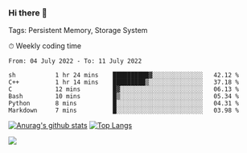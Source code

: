 ### Hi there 👋

Tags: Persistent Memory, Storage System

<!--

[![Anurag's github stats](https://github-readme-stats.vercel.app/api?username=wwyf)](https://github.com/anuraghazra/github-readme-stats)

[![Anurag's github stats](https://github-readme-stats.vercel.app/api?username=wwyf&count_private=true)](https://github.com/anuraghazra/github-readme-stats)


[![Top Langs](https://github-readme-stats.vercel.app/api/top-langs/?username=wwyf&count_private=true&&hide=jupyter%20notebook,html)](https://github.com/anuraghazra/github-readme-stats)



-->


⏱ Weekly coding time

<!--START_SECTION:waka-->

```text
From: 04 July 2022 - To: 11 July 2022

sh           1 hr 24 mins    ██████████▓░░░░░░░░░░░░░░   42.12 %
C++          1 hr 14 mins    █████████▒░░░░░░░░░░░░░░░   37.18 %
C            12 mins         █▓░░░░░░░░░░░░░░░░░░░░░░░   06.13 %
Bash         10 mins         █▒░░░░░░░░░░░░░░░░░░░░░░░   05.34 %
Python       8 mins          █░░░░░░░░░░░░░░░░░░░░░░░░   04.31 %
Markdown     7 mins          █░░░░░░░░░░░░░░░░░░░░░░░░   03.98 %
```

<!--END_SECTION:waka-->



[![Anurag's github stats](https://github-readme-stats.vercel.app/api?username=wwyf&count_private=true&show_icons=true&hide_border=true)](https://github.com/anuraghazra/github-readme-stats) [![Top Langs](https://github-readme-stats.vercel.app/api/top-langs/?username=wwyf&count_private=true&hide=jupyter%20notebook,html,OpenEdge%20ABL&langs_count=10&layout=compact&hide_border=true)](https://github.com/anuraghazra/github-readme-stats)

<!--

[![willianrod's wakatime stats](https://github-readme-stats.vercel.app/api/wakatime?username=wwyf)](https://github.com/anuraghazra/github-readme-stats)


-->

![](https://hit.yhype.me/github/profile?user_id=23121291)
